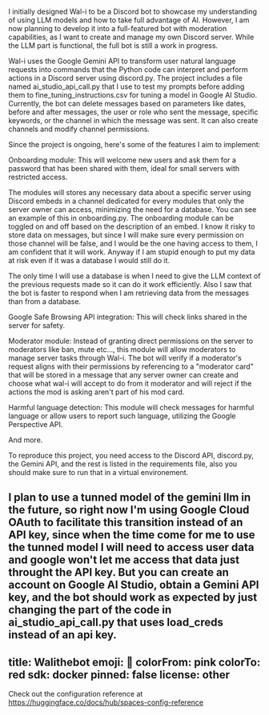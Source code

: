 I initially designed Wal-i to be a Discord bot to showcase my understanding of using LLM models and how to take full advantage of AI. However, I am now planning to develop it into a full-featured bot with moderation capabilities, as I want to create and manage my own Discord server. While the LLM part is functional, the full bot is still a work in progress.

Wal-i uses the Google Gemini API to transform user natural language requests into commands that the Python code can interpret and perform actions in a Discord server using discord.py. The project includes a file named ai_studio_api_call.py that I use to test my prompts before adding them to fine_tuning_instructions.csv for tuning a model in Google AI Studio. Currently, the bot can delete messages based on parameters like dates, before and after messages, the user or role who sent the message, specific keywords, or the channel in which the message was sent. It can also create channels and modify channel permissions.

Since the project is ongoing, here's some of the features I aim to implement:

Onboarding module: This will welcome new users and ask them for a password that has been shared with them, ideal for small servers with restricted access. 

The modules will stores any necessary data about a specific server using Discord embeds in a channel dedicated for every modules that only the server owner can access, minimizing the need for a database. You can see an example of this in onboarding.py. The onboarding module can be toggled on and off based on the description of an embed.
I know it risky to store data on messages, but since I will make sure every permission on those channel will be false, and I would be the one having access to them, I am confident that it will work. Anyway if I am stupid enough to put my data at risk even if it was a database I would still do it.

The only time I will use a database is when I need to give the LLM context of the previous requests made so it can do it work efficiently. Also I saw that the bot is faster to respond when I am retrieving data from the messages than from a database.

Google Safe Browsing API integration: This will check links shared in the server for safety.

Moderator module: Instead of granting direct permissions on the server to moderators like ban, mute etc..., this module will allow moderators to manage server tasks through Wal-i. The bot will verify if a moderator's request aligns with their permissions by referencing to a "moderator card" that will be stored in a message that any server owner can create and choose what wal-i will accept to do from it moderator and will reject if the actions the mod is asking aren't part of his mod card.

Harmful language detection: This module will check messages for harmful language or allow users to report such language, utilizing the Google Perspective API.

And more.

To reproduce this project, you need access to the Discord API, discord.py, the Gemini API, and the rest is listed in the requirements file, also you should make sure to run that in a virtual environement.

I plan to use a tunned model of the gemini llm in the future, so right now I'm using Google Cloud OAuth to facilitate this transition instead of an API key, since when the time come for me to use the tunned model I will need to access user data and google won't let me access that data just throught the API key. But you can create an account on Google AI Studio, obtain a Gemini API key, and the bot should work as expected by just changing the part of the code in ai_studio_api_call.py that uses load_creds instead of an api key. 
---
title: Walithebot
emoji: 🐢
colorFrom: pink
colorTo: red
sdk: docker
pinned: false
license: other
---

Check out the configuration reference at https://huggingface.co/docs/hub/spaces-config-reference
